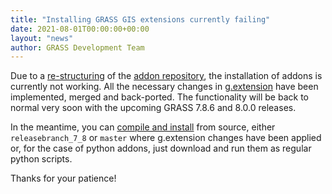 ```yaml
---
title: "Installing GRASS GIS extensions currently failing"
date: 2021-08-01T00:00:00+00:00
layout: "news"
author: GRASS Development Team
---
```


Due to a [re-structuring](https://github.com/OSGeo/grass-addons/issues/528) 
of the [addon repository](https://github.com/OSGeo/grass-addons),
the installation of addons is currently not working.
All the necessary changes in 
[g.extension](https://grass.osgeo.org/grass-stable/manuals/g.extension.html) 
have been implemented, merged and back-ported.
The functionality will be back to normal very soon with 
the upcoming GRASS 7.8.6 and 8.0.0 releases.

In the meantime, you can 
[compile and install](https://grasswiki.osgeo.org/wiki/Compile_and_Install) 
from source, either `releasebranch_7_8` or `master` where 
g.extension changes have been applied or, for the case of 
python addons, just download and run them as regular python
scripts.

Thanks for your patience! 
